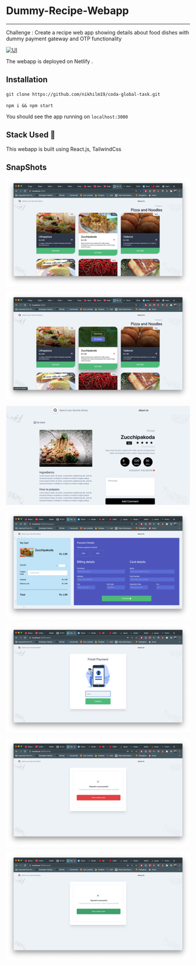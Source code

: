# Dummy-Recipe-Webapp

---

Challenge : Create a recipe web app showing details about food dishes with dummy payment gateway and OTP functionality

[![UI](https://img.shields.io/website?down_color=red&down_message=Check+here&label=Website&style=for-the-badge&up_color=green&up_message=up&url=https%3A%2F%2Fwarm-lowlands-25211.herokuapp.com%2F)](https://warm-lowlands-25211.herokuapp.com/)

The webapp is deployed on Netlify .

## Installation

`git clone https://github.com/nikhilm19/coda-global-task.git`

`npm i && npm start`

You should see the app running on `localhost:3000`

## Stack Used 🚀

This webapp is built using React.js, TailwindCss

## SnapShots

![Home](demos/home.png?raw=true "Title")

![View](demos/card.png?raw=true "Card")

![Details](demos/details.png?raw=true "Details")


![Cart](demos/cart.png?raw=true "cart")

![OTP](demos/otp.png?raw=true "otp")

![Error](demos/error.png?raw=true "error")

![Success](demos/success.png?raw=true "success")
